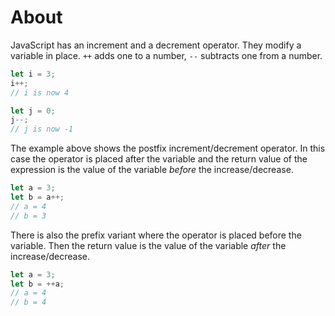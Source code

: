 # About

JavaScript has an increment and a decrement operator.
They modify a variable in place.
`++` adds one to a number, `--` subtracts one from a number.

```javascript
let i = 3;
i++;
// i is now 4

let j = 0;
j--;
// j is now -1
```

The example above shows the postfix increment/decrement operator.
In this case the operator is placed after the variable and the return value of the expression is the value of the variable _before_ the increase/decrease.

```javascript
let a = 3;
let b = a++;
// a = 4
// b = 3
```

There is also the prefix variant where the operator is placed before the variable.
Then the return value is the value of the variable _after_ the increase/decrease.

```javascript
let a = 3;
let b = ++a;
// a = 4
// b = 4
```
